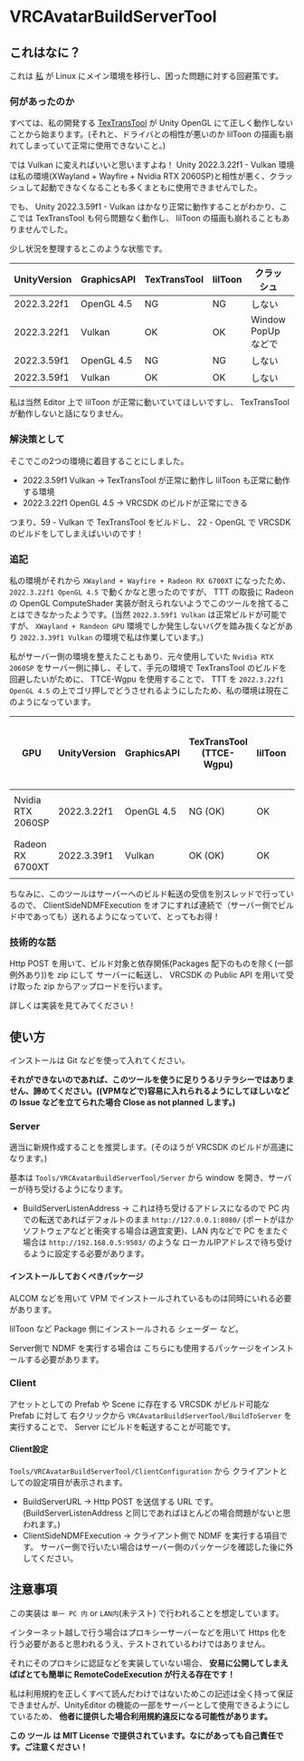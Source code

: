 # VRCAvatarBuildServerTool

## これはなに？

これは [私](https://github.com/ReinaS-64892) が Linux にメイン環境を移行し、困った問題に対する回避策です。

### 何があったのか

すべては、私の開発する [TexTransTool](https://github.com/ReinaS-64892/TexTransTool) が Unity OpenGL にて正しく動作しないことから始まります。(それと、ドライバとの相性が悪いのか lilToon の描画も崩れてしまっていて正常に使用できないこと。)

では Vulkan に変えればいいと思いますよね！
Unity 2022.3.22f1 - Vulkan 環境は私の環境(XWayland + Wayfire + Nvidia RTX 2060SP)と相性が悪く、クラッシュして起動できなくなることも多くまともに使用できませんでした。

でも、 Unity 2022.3.59f1 - Vulkan はかなり正常に動作することがわかり、ここでは TexTransTool も何ら問題なく動作し、 lilToon の描画も崩れることもありませんでした。

少し状況を整理するとこのような状態です。

| UnityVersion  | GraphicsAPI | TexTransTool | lilToon | クラッシュ | VRCSDK Build |
| ------------- | ------------- | ------------- | ------------- | ------------- | ------------- |
| 2022.3.22f1  | OpenGL 4.5  | NG | NG | しない | 可能 |
| 2022.3.22f1  | Vulkan | OK | OK | Window PopUp などで | おそらく可能 |
| 2022.3.59f1  | OpenGL 4.5  | NG | NG | しない | 不可能 |
| 2022.3.59f1  | Vulkan  | OK | OK | しない | 不可能 |

私は当然 Editor 上で lilToon が正常に動いていてほしいですし、 TexTransTool が動作しないと話になりません。

### 解決策として

そこでこの2つの環境に着目することにしました。

- 2022.3.59f1 Vulkan -> TexTransTool が正常に動作し lilToon も正常に動作する環境
- 2022.3.22f1 OpenGL 4.5 -> VRCSDK のビルドが正常にできる

つまり、59 - Vulkan で TexTransTool をビルドし、 22 - OpenGL で VRCSDK のビルドをしてしまえばいいのです！

### 追記

私の環境がそれから `XWayland + Wayfire + Radeon RX 6700XT` になったため、`2022.3.22f1 OpenGL 4.5` で動くかなと思ったのですが、 TTT の取扱に Radeon の OpenGL ComputeShader 実装が耐えられないようでこのツールを捨てることはできなかったようです。(当然 `2022.3.59f1 Vulkan` は正常ビルドが可能ですが、 `XWayland + Randeon GPU` 環境でしか発生しないバグを踏み抜くなどがあり `2022.3.39f1 Vulkan` の環境で私は作業しています。)

私がサーバー側の環境を整えたこともあり、元々使用していた `Nvidia RTX 2060SP` をサーバー側に挿し、そして、手元の環境で TexTransTool のビルドを回避したいがために、 TTCE-Wgpu を使用することで、 TTT を `2022.3.22f1 OpenGL 4.5` の上でゴリ押しでどうさせれるようにしたため、私の環境は現在このようになっています。

| GPU | UnityVersion  | GraphicsAPI | TexTransTool (TTCE-Wgpu) | lilToon | クラッシュ | VRCSDK Build |
| ------------- | ------------- | ------------- | ------------- | ------------- | ------------- | ------------- |
| Nvidia RTX 2060SP | 2022.3.22f1  | OpenGL 4.5  | NG (OK) | OK | しない | 可能 |
| Radeon RX 6700XT | 2022.3.39f1  | Vulkan  | OK (OK) | OK | しない | 不可能 |

ちなみに、このツールはサーバーへのビルド転送の受信を別スレッドで行っているので、 ClientSideNDMFExecution をオフにすれば連続で（サーバー側でビルド中であっても）送れるようになっていて、とってもお得！

### 技術的な話

Http POST を用いて、ビルド対象と依存関係(Packages 配下のものを除く(一部例外あり))を zip にして サーバーに転送し、 VRCSDK の Public API を用いて受け取った zip からアップロードを行います。

詳しくは実装を見てみてください！

## 使い方

インストールは Git などを使って入れてください。

__それができないのであれば、このツールを使うに足りうるリテラシーではありません、諦めてください。((VPMなどで)容易に入れられるようにしてほしいなどの Issue などを立てられた場合 Close as not planned します。)__

### Server

適当に新規作成することを推奨します。(そのほうが VRCSDK のビルドが高速になります。)

基本は `Tools/VRCAvatarBuildServerTool/Server` から window を開き、サーバーが待ち受けるようになります。

- BuildServerListenAddress -> これは待ち受けるアドレスになるので PC 内での転送であればデフォルトのまま `http://127.0.0.1:8080/` (ポートがほかソフトウェアなどと衝突する場合は適宜変更)、LAN 内などで PC をまたぐ場合は `http://192.168.0.5:9503/` のような ローカルIPアドレスで待ち受けるように設定する必要があります。

#### インストールしておくべきパッケージ

ALCOM などを用いて VPM でインストールされているものは同時にいれる必要があります。

lilToon など Package 側にインストールされる シェーダー など。

Server側で NDMF を実行する場合は こちらにも使用するパッケージをインストールする必要があります。

### Client

アセットとしての Prefab や Scene に存在する VRCSDK がビルド可能な Prefab に対して 右クリックから `VRCAvatarBuildServerTool/BuildToServer` を実行することで、 Server にビルドを転送することが可能です。

#### Client設定

`Tools/VRCAvatarBuildServerTool/ClientConfiguration` から クライアントとしての設定項目が表示されます。

- BuildServerURL -> Http POST を送信する URL です。(BuildServerListenAddress と同じであればほとんどの場合問題がないと思われます。)
- ClientSideNDMFExecution -> クライアント側で NDMF を実行する項目です。 サーバー側で行いたい場合はサーバー側のパッケージを確認した後に外してください。

## 注意事項

この実装は `単一 PC 内` or `LAN内`(未テスト) で行われることを想定しています。

インターネット越しで行う場合はプロキシーサーバーなどを用いて Https 化を行う必要があると思われるうえ、テストされているわけではありません。

それにそのプロキシに認証などを実装していない場合、 __安易に公開してしまえばばとても簡単に RemoteCodeExecution が行える存在です！__

私は利用規約を正しくすべて読んだわけではないためこの記述は全く持って保証できませんが、UnityEditor の機能の一部をサーバーとして使用できるようにしているため、 __他者に提供した場合利用規約違反になる可能性があります。__

__この ツール は MIT License で提供されています。なにがあっても自己責任です。ご注意ください！__
